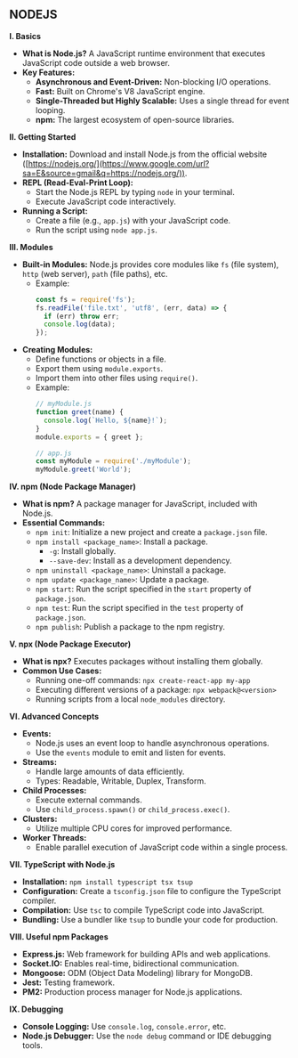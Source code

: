 ## NODEJS

**I. Basics**

  * **What is Node.js?** A JavaScript runtime environment that executes JavaScript code outside a web browser.
  * **Key Features:**
      * **Asynchronous and Event-Driven:** Non-blocking I/O operations.
      * **Fast:** Built on Chrome's V8 JavaScript engine.
      * **Single-Threaded but Highly Scalable:** Uses a single thread for event looping.
      * **npm:** The largest ecosystem of open-source libraries.

**II. Getting Started**

  * **Installation:** Download and install Node.js from the official website ([https://nodejs.org/](https://www.google.com/url?sa=E&source=gmail&q=https://nodejs.org/)).
  * **REPL (Read-Eval-Print Loop):**
      * Start the Node.js REPL by typing `node` in your terminal.
      * Execute JavaScript code interactively.
  * **Running a Script:**
      * Create a file (e.g., `app.js`) with your JavaScript code.
      * Run the script using `node app.js`.

**III. Modules**

  * **Built-in Modules:** Node.js provides core modules like `fs` (file system), `http` (web server), `path` (file paths), etc.
      * Example:
        ```javascript
        const fs = require('fs');
        fs.readFile('file.txt', 'utf8', (err, data) => {
          if (err) throw err;
          console.log(data);
        });
        ```
  * **Creating Modules:**
      * Define functions or objects in a file.
      * Export them using `module.exports`.
      * Import them into other files using `require()`.
      * Example:
        ```javascript
        // myModule.js
        function greet(name) {
          console.log(`Hello, ${name}!`);
        }
        module.exports = { greet };

        // app.js
        const myModule = require('./myModule');
        myModule.greet('World');
        ```

**IV. npm (Node Package Manager)**

  * **What is npm?** A package manager for JavaScript, included with Node.js.
  * **Essential Commands:**
      * `npm init`: Initialize a new project and create a `package.json` file.
      * `npm install <package_name>`: Install a package.
          * `-g`: Install globally.
          * `--save-dev`: Install as a development dependency.
      * `npm uninstall <package_name>`: Uninstall a package.
      * `npm update <package_name>`: Update a package.
      * `npm start`: Run the script specified in the `start` property of `package.json`.
      * `npm test`: Run the script specified in the `test` property of `package.json`.
      * `npm publish`: Publish a package to the npm registry.

**V. npx (Node Package Executor)**

  * **What is npx?** Executes packages without installing them globally.
  * **Common Use Cases:**
      * Running one-off commands: `npx create-react-app my-app`
      * Executing different versions of a package: `npx webpack@<version>`
      * Running scripts from a local `node_modules` directory.

**VI. Advanced Concepts**

  * **Events:**
      * Node.js uses an event loop to handle asynchronous operations.
      * Use the `events` module to emit and listen for events.
  * **Streams:**
      * Handle large amounts of data efficiently.
      * Types: Readable, Writable, Duplex, Transform.
  * **Child Processes:**
      * Execute external commands.
      * Use `child_process.spawn()` or `child_process.exec()`.
  * **Clusters:**
      * Utilize multiple CPU cores for improved performance.
  * **Worker Threads:**
      * Enable parallel execution of JavaScript code within a single process.

**VII. TypeScript with Node.js**

  * **Installation:** `npm install typescript tsx tsup`
  * **Configuration:** Create a `tsconfig.json` file to configure the TypeScript compiler.
  * **Compilation:** Use `tsc` to compile TypeScript code into JavaScript.
  * **Bundling:** Use a bundler like `tsup` to bundle your code for production.

**VIII. Useful npm Packages**

  * **Express.js:** Web framework for building APIs and web applications.
  * **Socket.IO:** Enables real-time, bidirectional communication.
  * **Mongoose:** ODM (Object Data Modeling) library for MongoDB.
  * **Jest:** Testing framework.
  * **PM2:** Production process manager for Node.js applications.

**IX. Debugging**

  * **Console Logging:** Use `console.log`, `console.error`, etc.
  * **Node.js Debugger:** Use the `node debug` command or IDE debugging tools.
